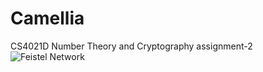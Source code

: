 # Camellia
CS4021D Number Theory and Cryptography assignment-2
![Feistel Network](../Camellia/feistel.png)